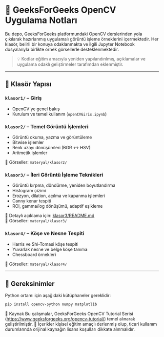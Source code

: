 # 📘 GeeksForGeeks OpenCV Uygulama Notları

Bu depo, GeeksForGeeks platformundaki OpenCV derslerinden yola çıkılarak hazırlanmış uygulamalı görüntü işleme örneklerini içermektedir. Her klasör, belirli bir konuya odaklanmakta ve ilgili Jupyter Notebook dosyalarıyla birlikte örnek görsellerle desteklenmektedir.

> 💡 Kodlar eğitim amacıyla yeniden yapılandırılmış, açıklamalar ve uygulama odaklı geliştirmeler tarafımdan eklenmiştir.

---

## 📂 Klasör Yapısı

### `klasor1/` – Giriş
- OpenCV'ye genel bakış
- Kurulum ve temel kullanım (`openCVGiris.ipynb`)

### `klasor2/` – Temel Görüntü İşlemleri
- Görüntü okuma, yazma ve görüntüleme
- Bitwise işlemler
- Renk uzayı dönüşümleri (BGR ↔ HSV)
- Aritmetik işlemler

📁 Görseller: `materyal/klasor2/`

### `klasor3/` – İleri Görüntü İşleme Teknikleri  
- Görüntü kırpma, döndürme, yeniden boyutlandırma  
- Histogram çizimi  
- Erozyon, dilation, açılma ve kapanma işlemleri  
- Canny kenar tespiti  
- ROI, gamma/log dönüşümü, adaptif eşikleme  

📁 Detaylı açıklama için: [klasor3/README.md](./klasor3/README.md)  
📁 Görseller: `materyal/klasor3/`

### `klasor4/` – Köşe ve Nesne Tespiti
- Harris ve Shi-Tomasi köşe tespiti
- Yuvarlak nesne ve belge köşe tanıma
- Chessboard örnekleri

📁 Görseller: `materyal/klasor4/`

---

## 📌 Gereksinimler

Python ortamı için aşağıdaki kütüphaneler gereklidir:

```bash
pip install opencv-python numpy matplotlib
```

📜 Kaynak
Bu çalışmalar, GeeksForGeeks OpenCV Tutorial Serisi (https://www.geeksforgeeks.org/opencv-tutorial/) temel alınarak geliştirilmiştir.
📎 İçerikler kişisel eğitim amaçlı derlenmiş olup, ticari kullanım durumlarında orijinal kaynağın lisans koşulları dikkate alınmalıdır.
